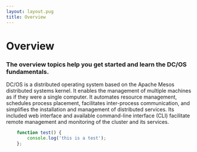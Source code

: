 ```yaml
---
layout: layout.pug
title: Overview
---
```


# Overview
### The overview topics help you get started and learn the DC/OS fundamentals.

DC/OS is a distributed operating system based on the Apache Mesos distributed systems kernel. It enables the management of multiple machines as if they were a single computer. It automates resource management, schedules process placement, facilitates inter-process communication, and simplifies the installation and management of distributed services. Its included web interface and available command-line interface (CLI) facilitate remote management and monitoring of the cluster and its services.

```javascript
    function test() {
        console.log('this is a test');
    };
```